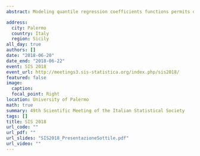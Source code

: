 ```yaml
---
abstract: Modeling quantile regression coefficients functions permits describing the coefficients of a quantile regression model as parametric functions of the order of the quantile. This approach has numerous advantages over standard quantile regression, in which different quantiles are estimated one at the time, it facilitates estimation and inference, improves the interpretation of the results, and is statistically efficient. On the other hand, it poses new challenges in terms of model selection. We describe a penalized approach that can be used to identify a parsimonious model that can fit the data well. We describe the method, and analyze the dataset that motivated the present paper. The proposed approach is implemented in the qrcmNP package in R.

address:
  city: Palermo
  country: Italy
  region: Sicily
all_day: true
authors: []
date: "2018-06-20"
date_end: "2018-06-22"
event: SIS 2018
event_url: http://meetings3.sis-statistica.org/index.php/sis2018/
featured: false
image:
  caption: 
  focal_point: Right
location: University of Palermo
math: true
summary: 49th Scientific Meeting of the Italian Statistical Society
tags: []
title: SIS 2018
url_code: ""
url_pdf: ""
url_slides: "SIS2018_PresentazioneSottile.pdf"
url_video: ""
---
```

